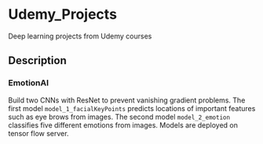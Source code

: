 # Udemy_Projects
Deep learning projects from Udemy courses

## Description 

### EmotionAI

Build two CNNs with ResNet to prevent vanishing gradient problems. The first model `model_1_facialKeyPoints` predicts locations of important features such as eye brows from images. The second model `model_2_emotion` classifies five different emotions from images. Models are deployed on tensor flow server. 

